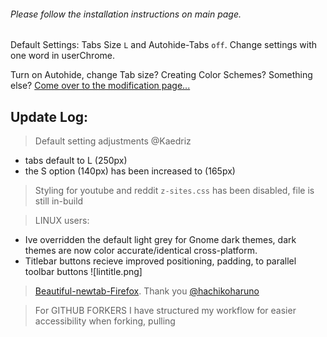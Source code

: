 ###### Please follow the installation instructions on main page.

Default Settings: Tabs Size `L` and Autohide-Tabs `off`. Change settings with one word in userChrome.

Turn on Autohide, change Tab size? Creating Color Schemes? Something else? [Come over to the modification page...](https://github.com/soulhotel/FF-ULTIMA/blob/main/help/Modification.md)

## Update Log:

> Default setting adjustments @Kaedriz 
- tabs default to L (250px)
- the S option (140px) has been increased to (165px)

> Styling for youtube and reddit `z-sites.css` has been disabled, file is still in-build

> LINUX users:
- Ive overridden the default light grey for Gnome dark themes, dark themes are now color accurate/identical cross-platform.
- Titlebar buttons recieve improved positioning, padding, to parallel toolbar buttons
![lintitle.png]

>  [Beautiful-newtab-Firefox](https://github.com/hachikoharuno/Beautiful-newtab-Firefox). Thank you [@hachikoharuno](https://github.com/hachikoharuno)

> For GITHUB FORKERS I have structured my workflow for easier accessibility when forking, pulling
